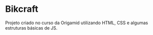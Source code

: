 # Bikcraft

Projeto criado no curso da Origamid utilizando HTML, CSS e algumas estruturas básicas de JS.
